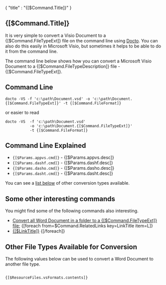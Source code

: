 {
    "title" : "{[$Command.Title]}" 
}

{[$Command.Title]}         
-

It is very simple to convert a Visio Document to a {[$Command.FileTypeExt]} file on the command line using [Docto](https://github.com/tobya/docto). You can also do this easily in Microsoft Visio, but sometimes it helps to be able to do it from the command line.  

The command line below shows how you can convert a Microsoft Visio Document to a {[$Command.FileTypeDescription]} file - {[$Command.FileTypeExt]}.

Command Line 
-

 ````
 docto -VS -f 'c:\path\Document.vsd' -o 'c:\path\Document.{[$Command.FileTypeExt]}' -t {[$Command.FileFormat]} 
 ````
 or easier to read
 ````
 docto -VS  -f 'c:\path\Document.vsd' 
            -o 'c:\path\Document.{[$Command.FileTypeExt]}' 
            -t {[$Command.FileFormat]}
 ````

Command Line Explained 
-

 - `{[$Params.appvs.cmd]}` -  {[$Params.appvs.desc]}
 - `{[$Params.dashf.cmd]}` -  {[$Params.dashf.desc]} 
 - `{[$Params.dasho.cmd]}` -  {[$Params.dasho.desc]}
 - `{[$Params.dasht.cmd]}` -  {[$Params.dasht.desc]}


You can see a [list below](#OtherTypes) of other conversion types available.

Some other interesting commands
-

You might find some of the following commands also interesting.

- [Convert all Word Document in a folder to a {[$Command.FileTypeExt]} file](ConvertDirDocToFile{[$Command.FileTypeExt]}.md);
{[foreach from=$Command.RelatedLinks key=LinkTitle item=L]}
 - [{[$LinkTitle]}]({[$L]})
{[/foreach]}

<a name="OtherTypes">Other File Types Available for Conversion</a>
-

The following values below can be used to convert a Word Document to another file type.


````

{[$ResourceFiles.vsFormats.contents]}

````


    

